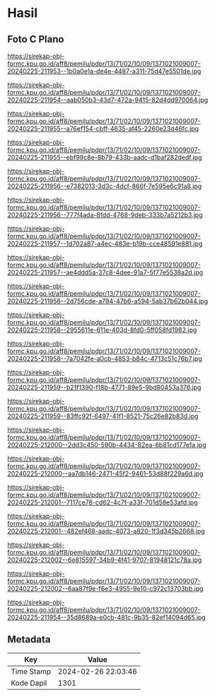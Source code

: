 # Hasil

## Foto C Plano

https://sirekap-obj-formc.kpu.go.id/aff8/pemilu/pdpr/13/71/02/10/09/1371021009007-20240225-211953--1b0a0e1a-de4e-4487-a311-75d47e5501de.jpg

https://sirekap-obj-formc.kpu.go.id/aff8/pemilu/pdpr/13/71/02/10/09/1371021009007-20240225-211954--aab050b3-43d7-472a-9415-82d4dd970064.jpg

https://sirekap-obj-formc.kpu.go.id/aff8/pemilu/pdpr/13/71/02/10/09/1371021009007-20240225-211955--a76ef154-cbff-4635-af45-2260e23d46fc.jpg

https://sirekap-obj-formc.kpu.go.id/aff8/pemilu/pdpr/13/71/02/10/09/1371021009007-20240225-211955--ebf99c8e-8b79-433b-aadc-d1baf282dedf.jpg

https://sirekap-obj-formc.kpu.go.id/aff8/pemilu/pdpr/13/71/02/10/09/1371021009007-20240225-211956--e7382013-3d3c-4dcf-866f-7e595e6c91a8.jpg

https://sirekap-obj-formc.kpu.go.id/aff8/pemilu/pdpr/13/71/02/10/09/1371021009007-20240225-211956--777f4ada-8fdd-4768-9deb-333b7a5212b3.jpg

https://sirekap-obj-formc.kpu.go.id/aff8/pemilu/pdpr/13/71/02/10/09/1371021009007-20240225-211957--1d702a87-a4ec-483e-b19b-cce48591e881.jpg

https://sirekap-obj-formc.kpu.go.id/aff8/pemilu/pdpr/13/71/02/10/09/1371021009007-20240225-211957--ae4ddd5a-37c8-4dee-91a7-5f77e5538a2d.jpg

https://sirekap-obj-formc.kpu.go.id/aff8/pemilu/pdpr/13/71/02/10/09/1371021009007-20240225-211958--2d756cde-a794-47b6-a594-5ab37b62b044.jpg

https://sirekap-obj-formc.kpu.go.id/aff8/pemilu/pdpr/13/71/02/10/09/1371021009007-20240225-211958--2955611e-611e-403d-8fd0-5ff058fd1982.jpg

https://sirekap-obj-formc.kpu.go.id/aff8/pemilu/pdpr/13/71/02/10/09/1371021009007-20240225-211958--7a7042fe-a0cb-4853-b84c-4713c51c76b7.jpg

https://sirekap-obj-formc.kpu.go.id/aff8/pemilu/pdpr/13/71/02/10/09/1371021009007-20240225-211959--b21f1390-f18b-4771-89e5-9bd80453a376.jpg

https://sirekap-obj-formc.kpu.go.id/aff8/pemilu/pdpr/13/71/02/10/09/1371021009007-20240225-211959--83ffc92f-6497-41f1-8521-75c26e82b83d.jpg

https://sirekap-obj-formc.kpu.go.id/aff8/pemilu/pdpr/13/71/02/10/09/1371021009007-20240225-212000--2dd3c450-590b-4434-82ea-6b81cd177e1a.jpg

https://sirekap-obj-formc.kpu.go.id/aff8/pemilu/pdpr/13/71/02/10/09/1371021009007-20240225-212000--aa7db146-2471-45f2-9461-53d88f229a6d.jpg

https://sirekap-obj-formc.kpu.go.id/aff8/pemilu/pdpr/13/71/02/10/09/1371021009007-20240225-212001--7117ce78-cd62-4c7f-a33f-701d58e53afd.jpg

https://sirekap-obj-formc.kpu.go.id/aff8/pemilu/pdpr/13/71/02/10/09/1371021009007-20240225-212001--482ef468-aadc-4073-a820-1f3d345b2668.jpg

https://sirekap-obj-formc.kpu.go.id/aff8/pemilu/pdpr/13/71/02/10/09/1371021009007-20240225-212002--6e815597-34b9-4f41-9707-81948121c78a.jpg

https://sirekap-obj-formc.kpu.go.id/aff8/pemilu/pdpr/13/71/02/10/09/1371021009007-20240225-212002--6aa87f9e-f6e3-4955-9e10-c972c13703bb.jpg

https://sirekap-obj-formc.kpu.go.id/aff8/pemilu/pdpr/13/71/02/10/09/1371021009007-20240225-211954--35d8689a-e0cb-481c-9b35-82ef14094d65.jpg


## Metadata

| Key        | Value               |
| ---------- | ------------------- |
| Time Stamp | 2024-02-26 22:03:46 |
| Kode Dapil | 1301                |



